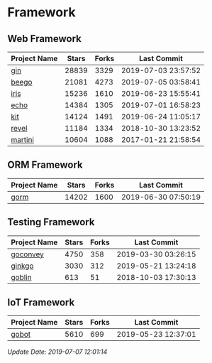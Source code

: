 # Framework

## Web Framework

| Project Name | Stars | Forks | Last Commit |
| ------------ | ----- | ----- | ----------- |
| [gin](https://github.com/gin-gonic/gin) | 28839 | 3329 | 2019-07-03 23:57:52 |
| [beego](https://github.com/astaxie/beego) | 21081 | 4273 | 2019-07-05 03:58:41 |
| [iris](https://github.com/kataras/iris) | 15236 | 1610 | 2019-06-23 15:55:41 |
| [echo](https://github.com/labstack/echo) | 14384 | 1305 | 2019-07-01 16:58:23 |
| [kit](https://github.com/go-kit/kit) | 14124 | 1491 | 2019-06-24 11:05:17 |
| [revel](https://github.com/revel/revel) | 11184 | 1334 | 2018-10-30 13:23:52 |
| [martini](https://github.com/go-martini/martini) | 10604 | 1088 | 2017-01-21 21:58:54 |

## ORM Framework

| Project Name | Stars | Forks | Last Commit |
| ------------ | ----- | ----- | ----------- |
| [gorm](https://github.com/jinzhu/gorm) | 14202 | 1600 | 2019-06-30 07:50:19 |

## Testing Framework

| Project Name | Stars | Forks | Last Commit |
| ------------ | ----- | ----- | ----------- |
| [goconvey](https://github.com/smartystreets/goconvey) | 4750 | 358 | 2019-03-30 03:26:15 |
| [ginkgo](https://github.com/onsi/ginkgo) | 3030 | 312 | 2019-05-21 13:24:18 |
| [goblin](https://github.com/franela/goblin) | 613 | 51 | 2018-10-03 17:30:13 |

## IoT Framework

| Project Name | Stars | Forks | Last Commit |
| ------------ | ----- | ----- | ----------- |
| [gobot](https://github.com/hybridgroup/gobot) | 5610 | 699 | 2019-05-23 12:37:01 |

*Update Date: 2019-07-07 12:01:14*